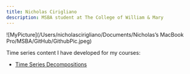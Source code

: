 ```yaml
---
title: Nicholas Cirigliano
description: MSBA student at The College of William & Mary 
---
```


![MyPicture](/Users/nicholascirigliano/Documents/Nicholas’s MacBook Pro/MSBA/GitHub/GithubPic.jpeg)

Time series content I have developed for my courses: 

 - [Time Series Decompositions](/TimeSeries/index.md)

